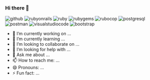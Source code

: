 ### Hi there 👋

![github](https://img.shields.io/badge/GitHub-000000?style=for-the-badge&logo=GitHub&logoColor=white)
![rubyonrails](https://img.shields.io/badge/rubyonrails-CC0000?style=for-the-badge&logo=rubyonrails&logoColor=white)
![ruby](https://img.shields.io/badge/ruby-CC342D?style=for-the-badge&logo=ruby&logoColor=white)
![rubygems](https://img.shields.io/badge/rubygems-E9573F?style=for-the-badge&logo=rubygems&logoColor=white)
![rubocop](https://img.shields.io/badge/rubocop-000000?style=for-the-badge&logo=rubocop&logoColor=white)
![postgresql](https://img.shields.io/badge/postgresql-4169E1?style=for-the-badge&logo=postgresql&logoColor=white)
![postman](https://img.shields.io/badge/postman-FF6C37?style=for-the-badge&logo=postman&logoColor=white)
![visualstudiocode](https://img.shields.io/badge/visualstudiocode-007ACC?style=for-the-badge&logo=visualstudiocode&logoColor=white)
![bootstrap](https://img.shields.io/badge/bootstrap-7952B3?style=for-the-badge&logo=bootstrap&logoColor=white)

- 🔭 I’m currently working on ...
- 🌱 I’m currently learning ...
- 👯 I’m looking to collaborate on ...
- 🤔 I’m looking for help with ...
- 💬 Ask me about ...
- 📫 How to reach me: ...
- 😄 Pronouns: ...
- ⚡ Fun fact: ...

